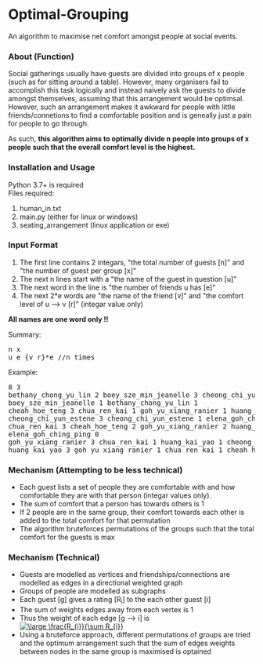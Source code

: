 # Optimal-Grouping
An algorithm to maximise net comfort amongst people at social events.

<h3>About (Function)</h3>
Social gatherings usually have guests are divided into groups of x people (such as for sitting around a table). However, many organisers fail to accomplish this task logically and instead naively ask the guests to divide amongst themselves, assuming that this arrangement would be optimsal. However, such an arrangement makes it awkward for people with little friends/connetions to find a comfortable position and is geneally just a pain for people to go through.<br>

As such, <b>this algorithm aims to optimally divide n people into groups of x people such that the overall comfort level is the highest.</b>

<h3>Installation and Usage</h3>
Python 3.7+ is required<br>
Files required:
<ol>
  <li>human_in.txt</li>
  <li>main.py (either for linux or windows)</li>
  <li>seating_arrangement (linux application or exe)</li>
</ol>

<h3>Input Format</h3>
<ol>
  <li>The first line contains 2 integars, "the total number of guests [n]" and "the number of guest per group [x]"</li>
  <li>The next n lines start with a "the name of the guest in question [u]"</li>
  <li>The next word in the line is "the number of friends u has [e]"</li>
  <li>The next 2*e words are "the name of the friend [v]" and "the comfort level of u --> v [r]" (integar value only)</li>
</ol>

<b>All names are one word only !! </b>

Summary:
<pre>
n x
u e {v r}*e //n times
</pre>
Example:
<pre>
8 3
bethany_chong_yu_lin 2 boey_sze_min_jeanelle 3 cheong_chi_yun_estene 1
boey_sze_min_jeanelle 1 bethany_chong_yu_lin 1
cheah_hoe_teng 3 chua_ren_kai 1 goh_yu_xiang_ranier 1 huang_kai_yao 1
cheong_chi_yun_estene 3 cheong_chi_yun_estene 1 elena_goh_ching_ping 1 goh_yu_xiang_ranier 1
chua_ren_kai 3 cheah_hoe_teng 2 goh_yu_xiang_ranier 2 huang_kai_yao 2
elena_goh_ching_ping 0
goh_yu_xiang_ranier 3 chua_ren_kai 1 huang_kai_yao 1 cheong_chi_yun_estene 1
huang_kai_yao 3 goh_yu_xiang_ranier 1 chua_ren_kai 1 cheah_hoe_teng 1
</pre>
  
<h3>Mechanism (Attempting to be less technical)</h3>
<ul>
  <li>Each guest lists a set of people they are comfortable with and how comfortable they are with that person (integar values only).</li>
  <li>The sum of comfort that a person has towards others is 1</li>
  <li>If 2 people are in the same group, their comfort towards each other is added to the total comfort for that permutation</li>
  <li>The algorithm bruteforces permutations of the groups such that the total comfort for the guests is max</li>
 </ul>
 
 <h3>Mechanism (Technical)</h3>
<ul>
  <li>Guests are modelled as vertices and friendships/connections are modelled as edges in a directional weighted graph</li>
  <li>Groups of people are modelled as subgraphs</li>
  <li>Each guest [g] gives a rating [R<sub>i</sub>] to the each other guest [i]</li>
  <li>The sum of weights edges away from each vertex is 1</li>
  <li>Thus the weight of each edge [g --> i] is 
  <a href="https://www.codecogs.com/eqnedit.php?latex=\dpi{300}&space;\small&space;\frac{R_{i}}{\sum&space;R_{i}}" target="_blank"><img src="https://latex.codecogs.com/svg.latex?\dpi{300}&space;\large&space;\frac{R_{i}}{\sum&space;R_{i}}" title="\large \frac{R_{i}}{\sum R_{i}}" /></a></li>
  <li>Using a bruteforce approach, different permutations of groups are tried and the optimum arrangement such that the sum of edges weights between nodes in the same group is maximised is optained</li>
</ul>
